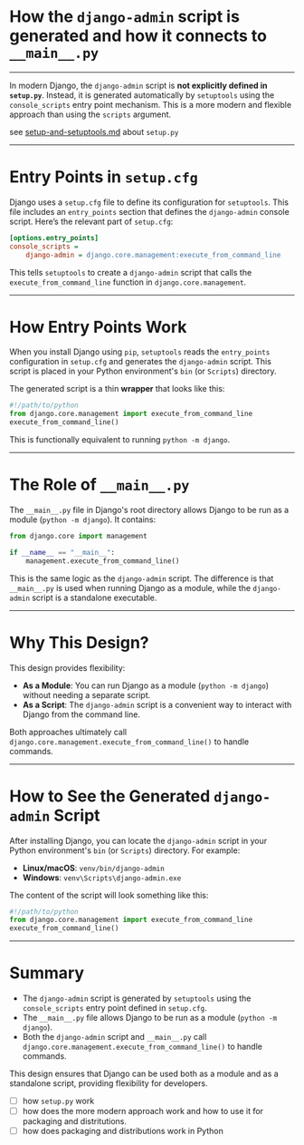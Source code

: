 # How the `django-admin` script is generated and how it connects to `__main__.py`

---

In modern Django, the `django-admin` script is **not explicitly defined in `setup.py`**. Instead, it is generated automatically by `setuptools` using the `console_scripts` entry point mechanism. This is a more modern and flexible approach than using the `scripts` argument.

see [setup-and-setuptools.md](setup-and-setuptools.md) about `setup.py`

---

# Entry Points in `setup.cfg`

Django uses a `setup.cfg` file to define its configuration for `setuptools`. This file includes an `entry_points` section that defines the `django-admin` console script. Here’s the relevant part of `setup.cfg`:

```ini
[options.entry_points]
console_scripts =
    django-admin = django.core.management:execute_from_command_line
```

This tells `setuptools` to create a `django-admin` script that calls the `execute_from_command_line` function in `django.core.management`.

---

# How Entry Points Work

When you install Django using `pip`, `setuptools` reads the `entry_points` configuration in `setup.cfg` and generates the `django-admin` script. This script is placed in your Python environment's `bin` (or `Scripts`) directory.

The generated script is a thin **wrapper** that looks like this:

```python
#!/path/to/python
from django.core.management import execute_from_command_line
execute_from_command_line()
```

This is functionally equivalent to running `python -m django`.

---

# The Role of `__main__.py`

The `__main__.py` file in Django's root directory allows Django to be run as a module (`python -m django`). It contains:

```python
from django.core import management

if __name__ == "__main__":
    management.execute_from_command_line()
```

This is the same logic as the `django-admin` script. The difference is that `__main__.py` is used when running Django as a module, while the `django-admin` script is a standalone executable.

---

# Why This Design?

This design provides flexibility:

- **As a Module**: You can run Django as a module (`python -m django`) without needing a separate script.
- **As a Script**: The `django-admin` script is a convenient way to interact with Django from the command line.

Both approaches ultimately call `django.core.management.execute_from_command_line()` to handle commands.

---

# How to See the Generated `django-admin` Script

After installing Django, you can locate the `django-admin` script in your Python environment's `bin` (or `Scripts`) directory. For example:

- **Linux/macOS**: `venv/bin/django-admin`
- **Windows**: `venv\Scripts\django-admin.exe`

The content of the script will look something like this:

```python
#!/path/to/python
from django.core.management import execute_from_command_line
execute_from_command_line()
```

---

# Summary

- The `django-admin` script is generated by `setuptools` using the `console_scripts` entry point defined in `setup.cfg`.
- The `__main__.py` file allows Django to be run as a module (`python -m django`).
- Both the `django-admin` script and `__main__.py` call `django.core.management.execute_from_command_line()` to handle commands.

This design ensures that Django can be used both as a module and as a standalone script, providing flexibility for developers.

- [ ] how `setup.py` work
- [ ] how does the more modern approach work and how to use it for packaging and distritutions.
- [ ] how does packaging and distributions work in Python
